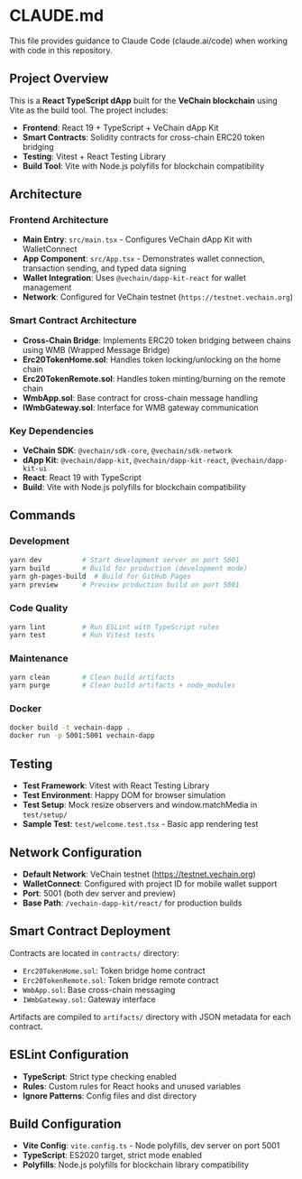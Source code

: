 # CLAUDE.md

This file provides guidance to Claude Code (claude.ai/code) when working with code in this repository.

## Project Overview

This is a **React TypeScript dApp** built for the **VeChain blockchain** using Vite as the build tool. The project includes:
- **Frontend**: React 19 + TypeScript + VeChain dApp Kit
- **Smart Contracts**: Solidity contracts for cross-chain ERC20 token bridging
- **Testing**: Vitest + React Testing Library
- **Build Tool**: Vite with Node.js polyfills for blockchain compatibility

## Architecture

### Frontend Architecture
- **Main Entry**: `src/main.tsx` - Configures VeChain dApp Kit with WalletConnect
- **App Component**: `src/App.tsx` - Demonstrates wallet connection, transaction sending, and typed data signing
- **Wallet Integration**: Uses `@vechain/dapp-kit-react` for wallet management
- **Network**: Configured for VeChain testnet (`https://testnet.vechain.org`)

### Smart Contract Architecture
- **Cross-Chain Bridge**: Implements ERC20 token bridging between chains using WMB (Wrapped Message Bridge)
- **Erc20TokenHome.sol**: Handles token locking/unlocking on the home chain
- **Erc20TokenRemote.sol**: Handles token minting/burning on the remote chain  
- **WmbApp.sol**: Base contract for cross-chain message handling
- **IWmbGateway.sol**: Interface for WMB gateway communication

### Key Dependencies
- **VeChain SDK**: `@vechain/sdk-core`, `@vechain/sdk-network`
- **dApp Kit**: `@vechain/dapp-kit`, `@vechain/dapp-kit-react`, `@vechain/dapp-kit-ui`
- **React**: React 19 with TypeScript
- **Build**: Vite with Node.js polyfills for blockchain compatibility

## Commands

### Development
```bash
yarn dev          # Start development server on port 5001
yarn build        # Build for production (development mode)
yarn gh-pages-build  # Build for GitHub Pages
yarn preview      # Preview production build on port 5001
```

### Code Quality
```bash
yarn lint         # Run ESLint with TypeScript rules
yarn test         # Run Vitest tests
```

### Maintenance
```bash
yarn clean        # Clean build artifacts
yarn purge        # Clean build artifacts + node_modules
```

### Docker
```bash
docker build -t vechain-dapp .
docker run -p 5001:5001 vechain-dapp
```

## Testing

- **Test Framework**: Vitest with React Testing Library
- **Test Environment**: Happy DOM for browser simulation
- **Test Setup**: Mock resize observers and window.matchMedia in `test/setup/`
- **Sample Test**: `test/welcome.test.tsx` - Basic app rendering test

## Network Configuration

- **Default Network**: VeChain testnet (https://testnet.vechain.org)
- **WalletConnect**: Configured with project ID for mobile wallet support
- **Port**: 5001 (both dev server and preview)
- **Base Path**: `/vechain-dapp-kit/react/` for production builds

## Smart Contract Deployment

Contracts are located in `contracts/` directory:
- `Erc20TokenHome.sol`: Token bridge home contract
- `Erc20TokenRemote.sol`: Token bridge remote contract  
- `WmbApp.sol`: Base cross-chain messaging
- `IWmbGateway.sol`: Gateway interface

Artifacts are compiled to `artifacts/` directory with JSON metadata for each contract.

## ESLint Configuration

- **TypeScript**: Strict type checking enabled
- **Rules**: Custom rules for React hooks and unused variables
- **Ignore Patterns**: Config files and dist directory

## Build Configuration

- **Vite Config**: `vite.config.ts` - Node polyfills, dev server on port 5001
- **TypeScript**: ES2020 target, strict mode enabled
- **Polyfills**: Node.js polyfills for blockchain library compatibility